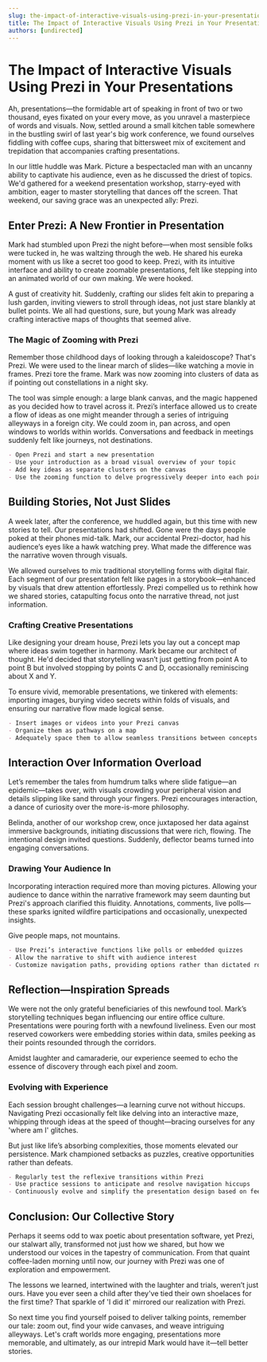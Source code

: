 ```yaml
---
slug: the-impact-of-interactive-visuals-using-prezi-in-your-presentations
title: The Impact of Interactive Visuals Using Prezi in Your Presentations
authors: [undirected]
---
```



# The Impact of Interactive Visuals Using Prezi in Your Presentations

Ah, presentations—the formidable art of speaking in front of two or two thousand, eyes fixated on your every move, as you unravel a masterpiece of words and visuals. Now, settled around a small kitchen table somewhere in the bustling swirl of last year's big work conference, we found ourselves fiddling with coffee cups, sharing that bittersweet mix of excitement and trepidation that accompanies crafting presentations.

In our little huddle was Mark. Picture a bespectacled man with an uncanny ability to captivate his audience, even as he discussed the driest of topics. We'd gathered for a weekend presentation workshop, starry-eyed with ambition, eager to master storytelling that dances off the screen. That weekend, our saving grace was an unexpected ally: Prezi.

## Enter Prezi: A New Frontier in Presentation

Mark had stumbled upon Prezi the night before—when most sensible folks were tucked in, he was waltzing through the web. He shared his eureka moment with us like a secret too good to keep. Prezi, with its intuitive interface and ability to create zoomable presentations, felt like stepping into an animated world of our own making. We were hooked.

A gust of creativity hit. Suddenly, crafting our slides felt akin to preparing a lush garden, inviting viewers to stroll through ideas, not just stare blankly at bullet points. We all had questions, sure, but young Mark was already crafting interactive maps of thoughts that seemed alive.

### The Magic of Zooming with Prezi

Remember those childhood days of looking through a kaleidoscope? That's Prezi. We were used to the linear march of slides—like watching a movie in frames. Prezi tore the frame. Mark was now zooming into clusters of data as if pointing out constellations in a night sky. 

The tool was simple enough: a large blank canvas, and the magic happened as you decided how to travel across it. Prezi’s interface allowed us to create a flow of ideas as one might meander through a series of intriguing alleyways in a foreign city. We could zoom in, pan across, and open windows to worlds within worlds. Conversations and feedback in meetings suddenly felt like journeys, not destinations.

```markdown
- Open Prezi and start a new presentation
- Use your introduction as a broad visual overview of your topic
- Add key ideas as separate clusters on the canvas
- Use the zooming function to delve progressively deeper into each point
```

## Building Stories, Not Just Slides

A week later, after the conference, we huddled again, but this time with new stories to tell. Our presentations had shifted. Gone were the days people poked at their phones mid-talk. Mark, our accidental Prezi-doctor, had his audience’s eyes like a hawk watching prey. What made the difference was the narrative woven through visuals. 

We allowed ourselves to mix traditional storytelling forms with digital flair. Each segment of our presentation felt like pages in a storybook—enhanced by visuals that drew attention effortlessly. Prezi compelled us to rethink how we shared stories, catapulting focus onto the narrative thread, not just information.

### Crafting Creative Presentations

Like designing your dream house, Prezi lets you lay out a concept map where ideas swim together in harmony. Mark became our architect of thought. He'd decided that storytelling wasn’t just getting from point A to point B but involved stopping by points C and D, occasionally reminiscing about X and Y.

To ensure vivid, memorable presentations, we tinkered with elements: importing images, burying video secrets within folds of visuals, and ensuring our narrative flow made logical sense.

```markdown
- Insert images or videos into your Prezi canvas
- Organize them as pathways on a map
- Adequately space them to allow seamless transitions between concepts
```

## Interaction Over Information Overload

Let’s remember the tales from humdrum talks where slide fatigue—an epidemic—takes over, with visuals crowding your peripheral vision and details slipping like sand through your fingers. Prezi encourages interaction, a dance of curiosity over the more-is-more philosophy.

Belinda, another of our workshop crew, once juxtaposed her data against immersive backgrounds, initiating discussions that were rich, flowing. The intentional design invited questions. Suddenly, deflector beams turned into engaging conversations.

### Drawing Your Audience In

Incorporating interaction required more than moving pictures. Allowing your audience to dance within the narrative framework may seem daunting but Prezi's approach clarified this fluidity. Annotations, comments, live polls—these sparks ignited wildfire participations and occasionally, unexpected insights.

Give people maps, not mountains.

```markdown
- Use Prezi’s interactive functions like polls or embedded quizzes
- Allow the narrative to shift with audience interest
- Customize navigation paths, providing options rather than dictated routes
```

## Reflection—Inspiration Spreads

We were not the only grateful beneficiaries of this newfound tool. Mark’s storytelling techniques began influencing our entire office culture. Presentations were pouring forth with a newfound liveliness. Even our most reserved coworkers were embedding stories within data, smiles peeking as their points resounded through the corridors.

Amidst laughter and camaraderie, our experience seemed to echo the essence of discovery through each pixel and zoom.

### Evolving with Experience

Each session brought challenges—a learning curve not without hiccups. Navigating Prezi occasionally felt like delving into an interactive maze, whipping through ideas at the speed of thought—bracing ourselves for any 'where am I' glitches.

But just like life’s absorbing complexities, those moments elevated our persistence. Mark championed setbacks as puzzles, creative opportunities rather than defeats.

```markdown
- Regularly test the reflexive transitions within Prezi
- Use practice sessions to anticipate and resolve navigation hiccups
- Continuously evolve and simplify the presentation design based on feedback
```

## Conclusion: Our Collective Story

Perhaps it seems odd to wax poetic about presentation software, yet Prezi, our stalwart ally, transformed not just how we shared, but how we understood our voices in the tapestry of communication. From that quaint coffee-laden morning until now, our journey with Prezi was one of exploration and empowerment.

The lessons we learned, intertwined with the laughter and trials, weren’t just ours. Have you ever seen a child after they've tied their own shoelaces for the first time? That sparkle of 'I did it' mirrored our realization with Prezi.

So next time you find yourself poised to deliver talking points, remember our tale: zoom out, find your wide canvases, and weave intriguing alleyways. Let's craft worlds more engaging, presentations more memorable, and ultimately, as our intrepid Mark would have it—tell better stories.